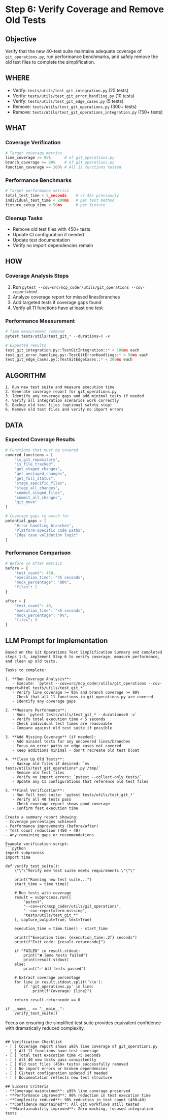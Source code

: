 # Step 6: Verify Coverage and Remove Old Tests

## Objective
Verify that the new 40-test suite maintains adequate coverage of `git_operations.py`, run performance benchmarks, and safely remove the old test files to complete the simplification.

## WHERE
- Verify: `tests/utils/test_git_integration.py` (25 tests)
- Verify: `tests/utils/test_git_error_handling.py` (10 tests)  
- Verify: `tests/utils/test_git_edge_cases.py` (5 tests)
- Remove: `tests/utils/test_git_operations.py` (300+ tests)
- Remove: `tests/utils/test_git_operations_integration.py` (150+ tests)

## WHAT
### Coverage Verification
```python
# Target coverage metrics
line_coverage >= 95%      # of git_operations.py
branch_coverage >= 90%    # of git_operations.py
function_coverage == 100% # All 11 functions tested
```

### Performance Benchmarks
```python
# Target performance metrics  
total_test_time < 5_seconds    # vs 45s previously
individual_test_time < 200ms   # per test method
fixture_setup_time < 50ms      # per fixture
```

### Cleanup Tasks
- Remove old test files with 450+ tests
- Update CI configuration if needed
- Update test documentation
- Verify no import dependencies remain

## HOW
### Coverage Analysis Steps
1. Run `pytest --cov=src/mcp_coder/utils/git_operations --cov-report=html`
2. Analyze coverage report for missed lines/branches
3. Add targeted tests if coverage gaps found
4. Verify all 11 functions have at least one test

### Performance Measurement
```python
# Time measurement command
pytest tests/utils/test_git_* --durations=0 -v

# Expected results
test_git_integration.py::TestGitIntegration::* < 100ms each
test_git_error_handling.py::TestGitErrorHandling::* < 50ms each  
test_git_edge_cases.py::TestGitEdgeCases::* < 200ms each
```

## ALGORITHM
```
1. Run new test suite and measure execution time
2. Generate coverage report for git_operations.py
3. Identify any coverage gaps and add minimal tests if needed
4. Verify all integration scenarios work correctly
5. Backup old test files (optional safety step)
6. Remove old test files and verify no import errors
```

## DATA
### Expected Coverage Results
```python
# Functions that must be covered
covered_functions = [
    "is_git_repository",
    "is_file_tracked", 
    "get_staged_changes",
    "get_unstaged_changes",
    "get_full_status",
    "stage_specific_files",
    "stage_all_changes", 
    "commit_staged_files",
    "commit_all_changes",
    "git_move"
]

# Coverage gaps to watch for
potential_gaps = [
    "Error handling branches",
    "Platform-specific code paths",
    "Edge case validation logic"
]
```

### Performance Comparison
```python
# Before vs After metrics
before = {
    "test_count": 450,
    "execution_time": "45 seconds",
    "mock_percentage": "80%",
    "files": 2
}

after = {
    "test_count": 40, 
    "execution_time": "<5 seconds",
    "mock_percentage": "0%",
    "files": 3
}
```

## LLM Prompt for Implementation
```
Based on the Git Operations Test Simplification Summary and completed steps 1-5, implement Step 6 to verify coverage, measure performance, and clean up old tests.

Tasks to complete:

1. **Run Coverage Analysis**:
   - Execute: `pytest --cov=src/mcp_coder/utils/git_operations --cov-report=html tests/utils/test_git_*`
   - Verify line coverage >= 95% and branch coverage >= 90%
   - Check that all 11 functions in git_operations.py are covered
   - Identify any coverage gaps

2. **Measure Performance**:
   - Run: `pytest tests/utils/test_git_* --durations=0 -v`
   - Verify total execution time < 5 seconds
   - Check individual test times are reasonable
   - Compare against old test suite if possible

3. **Add Missing Coverage** (if needed):
   - Add minimal tests for any uncovered lines/branches
   - Focus on error paths or edge cases not covered
   - Keep additions minimal - don't recreate old test bloat

4. **Clean Up Old Tests**:
   - Backup old files if desired: `mv tests/utils/test_git_operations*.py /tmp/`
   - Remove old test files
   - Verify no import errors: `pytest --collect-only tests/`
   - Update any CI configurations that reference old test files

5. **Final Verification**:
   - Run full test suite: `pytest tests/utils/test_git_*`
   - Verify all 40 tests pass
   - Check coverage report shows good coverage
   - Confirm fast execution time

Create a summary report showing:
- Coverage percentages achieved
- Performance improvements (before/after)
- Test count reduction (450 → 40)
- Any remaining gaps or recommendations

Example verification script:
```python
import subprocess
import time

def verify_test_suite():
    \"\"\"Verify new test suite meets requirements.\"\"\"
    
    print("Running new test suite...")
    start_time = time.time()
    
    # Run tests with coverage
    result = subprocess.run([
        "pytest", 
        "--cov=src/mcp_coder/utils/git_operations",
        "--cov-report=term-missing",
        "tests/utils/test_git_*"
    ], capture_output=True, text=True)
    
    execution_time = time.time() - start_time
    
    print(f"Execution time: {execution_time:.2f} seconds")
    print(f"Exit code: {result.returncode}")
    
    if "FAILED" in result.stdout:
        print("❌ Some tests failed")
        print(result.stdout)
    else:
        print("✅ All tests passed")
    
    # Extract coverage percentage
    for line in result.stdout.split('\\n'):
        if 'git_operations.py' in line:
            print(f"Coverage: {line}")
    
    return result.returncode == 0

if __name__ == "__main__":
    verify_test_suite()
```

Focus on ensuring the simplified test suite provides equivalent confidence with dramatically reduced complexity.
```

## Verification Checklist
- [ ] Coverage report shows ≥95% line coverage of git_operations.py
- [ ] All 11 functions have test coverage
- [ ] Total test execution time <5 seconds  
- [ ] All 40 new tests pass consistently
- [ ] Old test files (450+ tests) successfully removed
- [ ] No import errors or broken dependencies
- [ ] CI/test configuration updated if needed
- [ ] Documentation reflects new test structure

## Success Criteria
- **Coverage maintained**: ≥95% line coverage preserved
- **Performance improved**: 90% reduction in test execution time
- **Complexity reduced**: 90% reduction in test count (450→40)
- **Confidence maintained**: All git workflows still tested
- **Maintainability improved**: Zero mocking, focused integration tests
